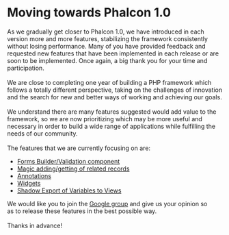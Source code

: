 <!--
slug: moving-towards-phalcon-1-0
date: Thu Jan 10 2013 17:59:00 GMT-0500 (EST)
tags: php, phalcon, rfc
title: Moving towards Phalcon 1.0
id: 40205381724
link: http://blog.phalconphp.com/post/40205381724/moving-towards-phalcon-1-0
raw: {"blog_name":"phalconphp","id":40205381724,"post_url":"http://blog.phalconphp.com/post/40205381724/moving-towards-phalcon-1-0","slug":"moving-towards-phalcon-1-0","type":"text","date":"2013-01-10 22:59:00 GMT","timestamp":1357858740,"state":"published","format":"html","reblog_key":"JPiJ1veA","tags":["php","phalcon","rfc"],"short_url":"http://tmblr.co/Z6PumvbSRN1S","highlighted":[],"note_count":1,"source_url":"https://groups.google.com/forum/#!forum/phalcon","source_title":"groups.google.com","title":"Moving towards Phalcon 1.0","body":"<p><span><span>As we gradually</span> <span>get closer to</span> <span>Phalcon</span> <span>1.0</span><span>,</span> we have <span>introduced</span> in each version <span>more and</span> <span>more features</span><span>, stabilizing the</span> <span>framework</span> <span>consistently</span> <span>without losing</span> <span>performance. </span></span><span><span>Many</span> of you<span></span> <span>have</span> <span>provided</span> <span>feedback</span> <span>and requested</span> <span>new features</span> <span>that have been implemented</span> <span>in</span> <span>each release or are soon to be implemented</span><span>. Once again, a big </span></span><span><span>thank you for</span> <span>your time and participation</span><span>.<br/></span></span><br/><span><span>We are close to</span> <span>completing one year</span> of building a PHP framework which follows a totally different perspective, <span>taking on</span> <span>the challenges of</span> <span>innovation</span> <span>and the search for</span> <span>new and better</span> <span>ways of working and achieving our goals</span><span>.</span></span><br/><br/><span><span>We understand there are</span> <span>many features suggested </span><span>would add value to </span><span>the</span> <span>framework</span><span>,</span> so we are <span>now</span> <span>prioritizing</span> <span>which</span> <span>may be more</span> <span>useful and necessary</span> <span>in order to</span> <span>build a wide range of applications</span> while fulfilling the needs of our community<span>.<br/></span></span><br/><span><span>The features that we are currently focusing on are:</span></span></p>\n<div class=\"im\">\n<ul><li><a href=\"https://groups.google.com/d/topic/phalcon/aIgeSnOOnJc/discussion\">Forms Builder/Validation component</a></li>\n<li><a href=\"https://groups.google.com/d/topic/phalcon/7ws5n7uB_tE/discussion\">Magic adding/getting of related records</a></li>\n<li><a href=\"https://groups.google.com/d/topic/phalcon/ToItuhWEcvw/discussion\">Annotations</a></li>\n<li><a href=\"https://groups.google.com/d/topic/phalcon/Kq88boXcdFw/discussion\">Widgets</a></li>\n<li><a href=\"https://groups.google.com/d/topic/phalcon/BpaZg0RFbYI/discussion\">Shadow Export of Variables to Views</a></li>\n</ul></div>\n<p><span><span>We would like</span> <span>you to join</span> <span>the</span> <a href=\"https://groups.google.com/forum/#!forum/phalcon\">G<span>oogle</span> <span>group</span></a> <span>and give us</span> <span>your opinion</span> so as <span>to release</span> <span>these features in</span> <span>the best possible way</span><span>.</span></span><br/><br/><span><span>Thanks</span> <span>in advance!</span></span></p>","reblog":{"tree_html":"","comment":"<p><span><span>As we gradually</span>&nbsp;<span>get closer to</span> <span>Phalcon</span> <span>1.0</span><span>,</span>&nbsp;we have&nbsp;<span>introduced</span>&nbsp;in each version&nbsp;<span>more and</span> <span>more features</span><span>, stabilizing the</span> <span>framework</span> <span>consistently</span> <span>without losing</span> <span>performance. </span></span><span><span>Many</span> of you<span></span> <span>have</span> <span>provided</span> <span>feedback</span> <span>and requested</span> <span>new features</span> <span>that have been implemented</span> <span>in</span> <span>each release or are soon to be implemented</span><span>. Once again, a big </span></span><span><span>thank you for</span> <span>your time and participation</span><span>.<br></span></span><br><span><span>We are close to</span> <span>completing one year</span>&nbsp;of building a PHP framework which follows a totally different perspective,&nbsp;<span>taking on</span> <span>the challenges of</span> <span>innovation</span> <span>and the search for</span> <span>new and better</span> <span>ways of working and achieving our goals</span><span>.</span></span><br><br><span><span>We understand there are</span> <span>many features suggested </span><span>would add value to </span><span>the</span> <span>framework</span><span>,</span>&nbsp;so we are&nbsp;<span>now</span> <span>prioritizing</span> <span>which</span> <span>may be more</span> <span>useful and necessary</span> <span>in order to</span> <span>build a wide range of applications</span>&nbsp;while fulfilling the needs of our community<span>.<br></span></span><br><span><span>The features that we are currently focusing on are:</span></span></p>\n<div class=\"im\">\n<ul><li><a href=\"https://groups.google.com/d/topic/phalcon/aIgeSnOOnJc/discussion\">Forms Builder/Validation component</a></li>\n<li><a href=\"https://groups.google.com/d/topic/phalcon/7ws5n7uB_tE/discussion\">Magic adding/getting of related records</a></li>\n<li><a href=\"https://groups.google.com/d/topic/phalcon/ToItuhWEcvw/discussion\">Annotations</a></li>\n<li><a href=\"https://groups.google.com/d/topic/phalcon/Kq88boXcdFw/discussion\">Widgets</a></li>\n<li><a href=\"https://groups.google.com/d/topic/phalcon/BpaZg0RFbYI/discussion\">Shadow Export of Variables to Views</a></li>\n</ul></div>\n<p><span><span>We would like</span> <span>you to join</span> <span>the</span>&nbsp;<a href=\"https://groups.google.com/forum/#!forum/phalcon\">G<span>oogle</span> <span>group</span></a> <span>and give us</span> <span>your opinion</span>&nbsp;so as&nbsp;<span>to release</span> <span>these features in</span> <span>the best possible way</span><span>.</span></span><br><br><span><span>Thanks</span> <span>in advance!</span></span></p>"},"trail":[{"blog":{"name":"phalconphp","theme":{"header_full_width":1117,"header_full_height":426,"header_focus_width":758,"header_focus_height":426,"avatar_shape":"square","background_color":"#FAFAFA","body_font":"Helvetica Neue","header_bounds":"0,937,426,179","header_image":"http://static.tumblr.com/be2b0380984b972b47699d457f4c0ffb/ivjir8a/815nn0qo7/tumblr_static_28z87js742xwowwo0kco04ogs.jpg","header_image_focused":"http://static.tumblr.com/be2b0380984b972b47699d457f4c0ffb/ivjir8a/laHnn0qo9/tumblr_static_tumblr_static_28z87js742xwowwo0kco04ogs_focused_v3.jpg","header_image_scaled":"http://static.tumblr.com/be2b0380984b972b47699d457f4c0ffb/ivjir8a/815nn0qo7/tumblr_static_28z87js742xwowwo0kco04ogs_2048_v2.jpg","header_stretch":true,"link_color":"#529ECC","show_avatar":true,"show_description":true,"show_header_image":true,"show_title":true,"title_color":"#444444","title_font":"Gibson","title_font_weight":"bold"}},"post":{"id":"40205381724"},"content":"<p><span><span>As we gradually</span> <span>get closer to</span> <span>Phalcon</span> <span>1.0</span><span>,</span> we have <span>introduced</span> in each version <span>more and</span> <span>more features</span><span>, stabilizing the</span> <span>framework</span> <span>consistently</span> <span>without losing</span> <span>performance. </span></span><span><span>Many</span> of you<span></span> <span>have</span> <span>provided</span> <span>feedback</span> <span>and requested</span> <span>new features</span> <span>that have been implemented</span> <span>in</span> <span>each release or are soon to be implemented</span><span>. Once again, a big </span></span><span><span>thank you for</span> <span>your time and participation</span><span>.<br></span></span><br><span><span>We are close to</span> <span>completing one year</span> of building a PHP framework which follows a totally different perspective, <span>taking on</span> <span>the challenges of</span> <span>innovation</span> <span>and the search for</span> <span>new and better</span> <span>ways of working and achieving our goals</span><span>.</span></span><br><br><span><span>We understand there are</span> <span>many features suggested </span><span>would add value to </span><span>the</span> <span>framework</span><span>,</span> so we are <span>now</span> <span>prioritizing</span> <span>which</span> <span>may be more</span> <span>useful and necessary</span> <span>in order to</span> <span>build a wide range of applications</span> while fulfilling the needs of our community<span>.<br></span></span><br><span><span>The features that we are currently focusing on are:</span></span></p>\n<div class=\"im\">\n<ul><li><a href=\"https://groups.google.com/d/topic/phalcon/aIgeSnOOnJc/discussion\">Forms Builder/Validation component</a></li>\n<li><a href=\"https://groups.google.com/d/topic/phalcon/7ws5n7uB_tE/discussion\">Magic adding/getting of related records</a></li>\n<li><a href=\"https://groups.google.com/d/topic/phalcon/ToItuhWEcvw/discussion\">Annotations</a></li>\n<li><a href=\"https://groups.google.com/d/topic/phalcon/Kq88boXcdFw/discussion\">Widgets</a></li>\n<li><a href=\"https://groups.google.com/d/topic/phalcon/BpaZg0RFbYI/discussion\">Shadow Export of Variables to Views</a></li>\n</ul></div>\n<p><span><span>We would like</span> <span>you to join</span> <span>the</span> <a href=\"https://groups.google.com/forum/#!forum/phalcon\">G<span>oogle</span> <span>group</span></a> <span>and give us</span> <span>your opinion</span> so as <span>to release</span> <span>these features in</span> <span>the best possible way</span><span>.</span></span><br><br><span><span>Thanks</span> <span>in advance!</span></span></p>","content_raw":"<p><span><span>As we gradually</span>&nbsp;<span>get closer to</span> <span>Phalcon</span> <span>1.0</span><span>,</span>&nbsp;we have&nbsp;<span>introduced</span>&nbsp;in each version&nbsp;<span>more and</span> <span>more features</span><span>, stabilizing the</span> <span>framework</span> <span>consistently</span> <span>without losing</span> <span>performance. </span></span><span><span>Many</span> of you<span></span> <span>have</span> <span>provided</span> <span>feedback</span> <span>and requested</span> <span>new features</span> <span>that have been implemented</span> <span>in</span> <span>each release or are soon to be implemented</span><span>. Once again, a big </span></span><span><span>thank you for</span> <span>your time and participation</span><span>.<br></span></span><br><span><span>We are close to</span> <span>completing one year</span>&nbsp;of building a PHP framework which follows a totally different perspective,&nbsp;<span>taking on</span> <span>the challenges of</span> <span>innovation</span> <span>and the search for</span> <span>new and better</span> <span>ways of working and achieving our goals</span><span>.</span></span><br><br><span><span>We understand there are</span> <span>many features suggested </span><span>would add value to </span><span>the</span> <span>framework</span><span>,</span>&nbsp;so we are&nbsp;<span>now</span> <span>prioritizing</span> <span>which</span> <span>may be more</span> <span>useful and necessary</span> <span>in order to</span> <span>build a wide range of applications</span>&nbsp;while fulfilling the needs of our community<span>.<br></span></span><br><span><span>The features that we are currently focusing on are:</span></span></p>\r\n<div class=\"im\">\r\n<ul><li><a href=\"https://groups.google.com/d/topic/phalcon/aIgeSnOOnJc/discussion\">Forms Builder/Validation component</a></li>\r\n<li><a href=\"https://groups.google.com/d/topic/phalcon/7ws5n7uB_tE/discussion\">Magic adding/getting of related records</a></li>\r\n<li><a href=\"https://groups.google.com/d/topic/phalcon/ToItuhWEcvw/discussion\">Annotations</a></li>\r\n<li><a href=\"https://groups.google.com/d/topic/phalcon/Kq88boXcdFw/discussion\">Widgets</a></li>\r\n<li><a href=\"https://groups.google.com/d/topic/phalcon/BpaZg0RFbYI/discussion\">Shadow Export of Variables to Views</a></li>\r\n</ul></div>\r\n<p><span><span>We would like</span> <span>you to join</span> <span>the</span>&nbsp;<a href=\"https://groups.google.com/forum/#!forum/phalcon\">G<span>oogle</span> <span>group</span></a> <span>and give us</span> <span>your opinion</span>&nbsp;so as&nbsp;<span>to release</span> <span>these features in</span> <span>the best possible way</span><span>.</span></span><br><br><span><span>Thanks</span> <span>in advance!</span></span></p>","is_current_item":true,"is_root_item":true}]}
publish: 2013-01-010
-->


Moving towards Phalcon 1.0
==========================

As we gradually get closer to Phalcon 1.0, we have introduced in each
version more and more features, stabilizing the framework consistently
without losing performance. Many of you have provided feedback and
requested new features that have been implemented in each release or are
soon to be implemented. Once again, a big thank you for your time and
participation.\
\
We are close to completing one year of building a PHP framework which
follows a totally different perspective, taking on the challenges of
innovation and the search for new and better ways of working and
achieving our goals.\
\
We understand there are many features suggested would add value to the
framework, so we are now prioritizing which may be more useful and
necessary in order to build a wide range of applications while
fulfilling the needs of our community.\
\
The features that we are currently focusing on are:

-   [Forms Builder/Validation
    component](https://groups.google.com/d/topic/phalcon/aIgeSnOOnJc/discussion)
-   [Magic adding/getting of related
    records](https://groups.google.com/d/topic/phalcon/7ws5n7uB_tE/discussion)
-   [Annotations](https://groups.google.com/d/topic/phalcon/ToItuhWEcvw/discussion)
-   [Widgets](https://groups.google.com/d/topic/phalcon/Kq88boXcdFw/discussion)
-   [Shadow Export of Variables to
    Views](https://groups.google.com/d/topic/phalcon/BpaZg0RFbYI/discussion)

We would like you to join the [Google
group](https://groups.google.com/forum/#!forum/phalcon) and give us your
opinion so as to release these features in the best possible way.\
\
Thanks in advance!

